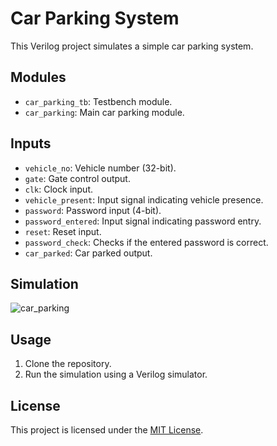 # Car Parking System

This Verilog project simulates a simple car parking system.

## Modules
- `car_parking_tb`: Testbench module.
- `car_parking`: Main car parking module.

## Inputs
- `vehicle_no`: Vehicle number (32-bit).
- `gate`: Gate control output.
- `clk`: Clock input.
- `vehicle_present`: Input signal indicating vehicle presence.
- `password`: Password input (4-bit).
- `password_entered`: Input signal indicating password entry.
- `reset`: Reset input.
- `password_check`: Checks if the entered password is correct.
- `car_parked`: Car parked output.

## Simulation 
![car_parking](https://github.com/Nilesh002/Car-Parking-System/assets/105161049/e658b23d-9db7-4f9d-9356-bd2a7997f67f)

## Usage
1. Clone the repository.
2. Run the simulation using a Verilog simulator.

## License
This project is licensed under the [MIT License](LICENSE).
